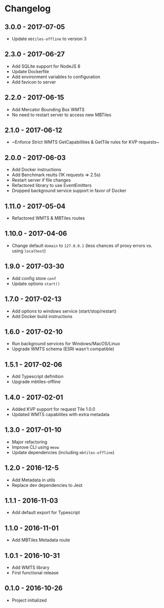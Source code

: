# Changelog

## 3.0.0 - 2017-07-05

- Update `mbtiles-offline` to version 3

## 2.3.0 - 2017-06-27

- Add SQLite support for NodeJS 8
- Update Dockerfile
- Add environment variables to configuration
- Add favicon to server

## 2.2.0 - 2017-06-15

- Add Mercator Bounding Box WMTS
- No need to restart server to access new MBTiles

## 2.1.0 - 2017-06-12

- ~Enforce Strict WMTS GetCapabilities & GetTile rules for KVP requests~

## 2.0.0 - 2017-06-03

- Add Docker instructions
- Add Benchmark reults (1K requests => 2.5s)
- Restart server if file changes
- Refactored library to use EventEmitters
- Dropped background service support in favor of Docker

## 1.11.0 - 2017-05-04

- Refactored WMTS & MBTiles routes

## 1.10.0 - 2017-04-06

- Change default `domain` to `127.0.0.1` (less chances of proxy errors vs. using `localhost`)

## 1.9.0 - 2017-03-30

- Add config store `conf`
- Update options `start()`

## 1.7.0 - 2017-02-13

- Add options to windows service (start/stop/restart)
- Add Docker build instructions

## 1.6.0 - 2017-02-10

- Run background services for Windows/MacOS/Linux
- Upgrade WMTS schema (ESRI wasn't compatible)

## 1.5.1 - 2017-02-06

- Add Typescript definition
- Upgrade mbtiles-offline

## 1.4.0 - 2017-02-01

- Added KVP support for request Tile 1.0.0
- Updated WMTS capabilites with extra metadata

## 1.3.0 - 2017-01-10

- Major refactoring
- Improve CLI using `meow`
- Update dependencies (including `mbtiles-offline`)

## 1.2.0 - 2016-12-5

- Add Metadata in utils
- Replace dev dependencies to Jest

## 1.1.1 - 2016-11-03

- Add default export for Typescript

## 1.1.0 - 2016-11-01

- Add MBTiles Metadata route

## 1.0.1 - 2016-10-31

- Add WMTS library
- First functional release

## 0.1.0 - 2016-10-26

- Project initialized
